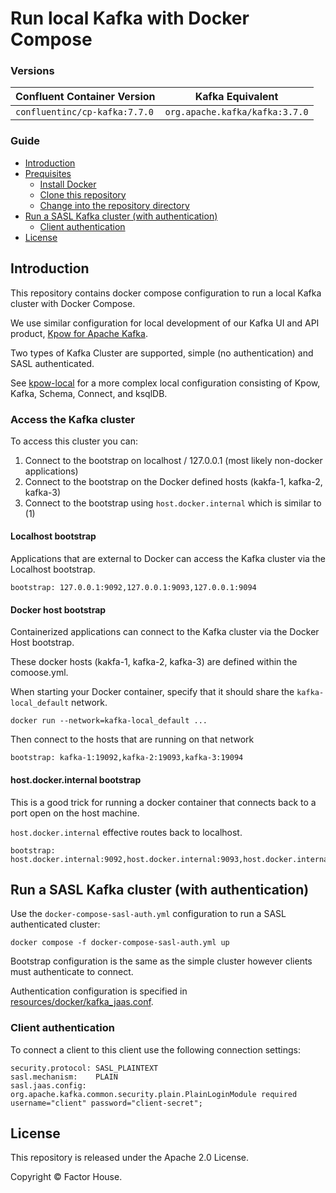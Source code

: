 # Run local Kafka with Docker Compose

### Versions

| Confluent Container Version   | Kafka Equivalent               |
|-------------------------------|--------------------------------|
| `confluentinc/cp-kafka:7.7.0` | `org.apache.kafka/kafka:3.7.0` |

### Guide

* [Introduction](#introduction)
* [Prequisites](#prerequisites)
  * [Install Docker](#install-docker)
  * [Clone this repository](#clone-this-repository)
  * [Change into the repository directory](#change-into-the-repository-directory)
* [Run a SASL Kafka cluster (with authentication)](#run-a-sasl-kafka-cluster-with-authentication)
  * [Client authentication](#client-authentication)
* [License](#license) 

## Introduction

This repository contains docker compose configuration to run a local Kafka cluster with Docker Compose.

We use similar configuration for local development of our Kafka UI and API product, [Kpow for Apache Kafka](https://factorhouse.io/kpow).

Two types of Kafka Cluster are supported, simple (no authentication) and SASL authenticated. 

See [kpow-local](https://github.com/factorhouse/kpow-local) for a more complex local configuration consisting of Kpow, Kafka, Schema, Connect, and ksqlDB.

### Access the Kafka cluster

To access this cluster you can:

1. Connect to the bootstrap on localhost / 127.0.0.1 (most likely non-docker applications)
2. Connect to the bootstrap on the Docker defined hosts (kakfa-1, kafka-2, kafka-3)
3. Connect to the bootstrap using `host.docker.internal` which is similar to (1)

#### Localhost bootstrap

Applications that are external to Docker can access the Kafka cluster via the Localhost bootstrap.

```
bootstrap: 127.0.0.1:9092,127.0.0.1:9093,127.0.0.1:9094
```

#### Docker host bootstrap

Containerized applications can connect to the Kafka cluster via the Docker Host bootstrap.

These docker hosts (kakfa-1, kafka-2, kafka-3) are defined within the comoose.yml.

When starting your Docker container, specify that it should share the `kafka-local_default` network.
 
```
docker run --network=kafka-local_default ...
```

Then connect to the hosts that are running on that network

```
bootstrap: kafka-1:19092,kafka-2:19093,kafka-3:19094 
```

#### host.docker.internal bootstrap

This is a good trick for running a docker container that connects back to a port open on the host machine.

`host.docker.internal` effective routes back to localhost.

```
bootstrap: host.docker.internal:9092,host.docker.internal:9093,host.docker.internal:9094 
```

## Run a SASL Kafka cluster (with authentication)

Use the `docker-compose-sasl-auth.yml` configuration to run a SASL authenticated cluster:

```
docker compose -f docker-compose-sasl-auth.yml up
```

Bootstrap configuration is the same as the simple cluster however clients must authenticate to connect. 

Authentication configuration is specified in [resources/docker/kafka_jaas.conf](resources/docker/kafka_jaas.conf).

### Client authentication

To connect a client to this client use the following connection settings:

```
security.protocol: SASL_PLAINTEXT
sasl.mechanism:    PLAIN
sasl.jaas.config:  org.apache.kafka.common.security.plain.PlainLoginModule required username="client" password="client-secret";
```

## License

This repository is released under the Apache 2.0 License.

Copyright © Factor House.
